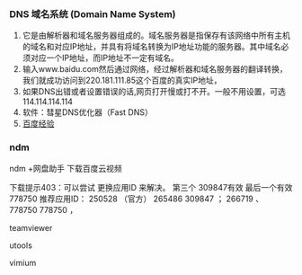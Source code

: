 ### DNS 域名系统 (Domain Name System)
1. 它是由解析器和域名服务器组成的。域名服务器是指保存有该网络中所有主机的域名和对应IP地址，并具有将域名转换为IP地址功能的服务器。其中域名必须对应一个IP地址，而IP地址不一定有域名。
2. 输入www.baidu.com然后通过网络，经过解析器和域名服务器的翻译转换，我们就成功访问到220.181.111.85这个百度的真实IP地址，
3. 如果DNS出错或者设置错误的话,网页打开慢或打不开。一般不用设置，可选114.114.114.114
4. 软件：彗星DNS优化器（Fast DNS）
5. [百度经验](https://jingyan.baidu.com/article/63f23628fcd7460208ab3dd7.html)

### ndm

ndm +网盘助手 下载百度云视频

下载提示403：可以尝试 更换应用ID 来解决。   第三个  309847有效 最后一个有效 778750
推荐应用ID： 250528 （官方） 265486  309847 ； 266719 、  778750   778750 ，

teamviewer

utools

vimium